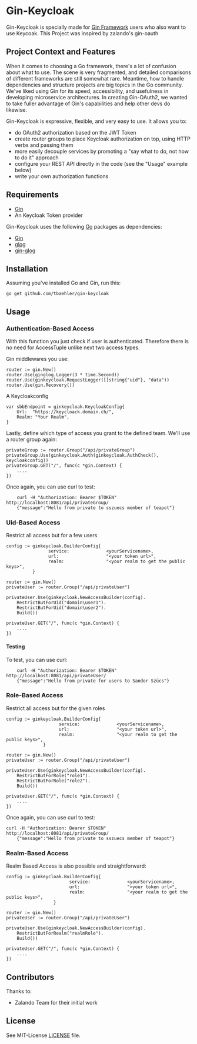 # Gin-Keycloak


Gin-Keycloak is specially made for [Gin Framework](https://github.com/gin-gonic/gin)
users who also want to use Keycoak. 
This Project was inspired by zalando's gin-oauth 

## Project Context and Features

When it comes to choosing a Go framework, there's a lot of confusion
about what to use. The scene is very fragmented, and detailed
comparisons of different frameworks are still somewhat rare. Meantime,
how to handle dependencies and structure projects are big topics in
the Go community. We've liked using Gin for its speed,
accessibility, and usefulness in developing microservice
architectures. In creating Gin-OAuth2, we wanted to take fuller
advantage of Gin's capabilities and help other devs do likewise.

Gin-Keycloak is expressive, flexible, and very easy to use. It allows you to:
- do OAuth2 authorization based on the JWT Token
- create router groups to place Keycloak authorization on top, using HTTP verbs and passing them
- more easily decouple services by promoting a "say what to do, not how to do it" approach
- configure your REST API directly in the code (see the "Usage" example below)
- write your own authorization functions

## Requirements

- [Gin](https://github.com/gin-gonic/gin)
- An Keycloak Token provider

Gin-Keycloak uses the following [Go](https://golang.org/) packages as
dependencies:

* [Gin](https://github.com/gin-gonic/gin)
* [glog](https://github.com/golang/glog)
* [gin-glog](https://github.com/szuecs/gin-glog)

## Installation

Assuming you've installed Go and Gin, run this:

    go get github.com/tbaehler/gin-keycloak

## Usage

### Authentication-Based Access

With this function you just check if user is authenticated. Therefore there is no need for AccessTuple unlike next two access types.

Gin middlewares you use:

	router := gin.New()
	router.Use(ginglog.Logger(3 * time.Second))
	router.Use(ginkeycloak.RequestLogger([]string{"uid"}, "data"))
	router.Use(gin.Recovery())

A Keycloakconfig

    var sbbEndpoint = ginkeycloak.KeycloakConfig{
	    Url:  "https://keycloack.domain.ch/",
	    Realm: "Your Realm",
    }

Lastly, define which type of access you grant to the defined
team. We'll use a router group again:


	privateGroup := router.Group("/api/privateGroup")
	privateGroup.Use(ginkeycloak.Auth(ginkeycloak.AuthCheck(), keycloakconfig))
	privateGroup.GET("/", func(c *gin.Context) {
		....
	})

Once again, you can use curl to test:

        curl -H "Authorization: Bearer $TOKEN" http://localhost:8081/api/privateGroup/
        {"message":"Hello from private to sszuecs member of teapot"}

### Uid-Based Access

Restrict all access but for a few users

    config := ginkeycloak.BuilderConfig{
              		service:              <yourServicename>,
              		url:                  "<your token url>",
              		realm:                "<your realm to get the public keys>",
              }
    
	router := gin.New()
	privateUser := router.Group("/api/privateUser")
	
	privateUser.Use(ginkeycloak.NewAccessBuilder(config).
        RestrictButForUid("domain\user1").
        RestrictButForUid("domain\user2").
        Build())
        
	privateUser.GET("/", func(c *gin.Context) {
		....
	})

#### Testing

To test, you can use curl:

        curl -H "Authorization: Bearer $TOKEN" http://localhost:8081/api/privateUser/
        {"message":"Hello from private for users to Sandor Szücs"}

### Role-Based Access

Restrict all access but for the given roles

        
    config := ginkeycloak.BuilderConfig{
                  		service:              <yourServicename>,
                  		url:                  "<your token url>",
                  		realm:                "<your realm to get the public keys>",
                  }
        
    router := gin.New()
    privateUser := router.Group("/api/privateUser")
    
    privateUser.Use(ginkeycloak.NewAccessBuilder(config).
        RestrictButForRole("role1").
        RestrictButForRole("role2").
        Build())
        
    privateUser.GET("/", func(c *gin.Context) {
    	....
    })

Once again, you can use curl to test:

    curl -H "Authorization: Bearer $TOKEN" http://localhost:8081/api/privateGroup/
        {"message":"Hello from private to sszuecs member of teapot"}

### Realm-Based Access

Realm Based Access is also possible and straightforward:

        
    config := ginkeycloak.BuilderConfig{
                      		service:              <yourServicename>,
                      		url:                  "<your token url>",
                      		realm:                "<your realm to get the public keys>",
                      }
            
    router := gin.New()
    privateUser := router.Group("/api/privateUser")
    
    privateUser.Use(ginkeycloak.NewAccessBuilder(config).
        RestrictButForRealm("realmRole").
        Build())
        
    privateUser.GET("/", func(c *gin.Context) {
    	....
    })

	
## Contributors

Thanks to:

- Zalando Team for their initial work 

## License

See MIT-License [LICENSE](LICENSE) file.
